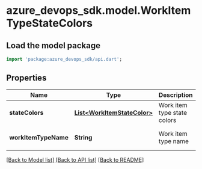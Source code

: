 # azure_devops_sdk.model.WorkItemTypeStateColors

## Load the model package
```dart
import 'package:azure_devops_sdk/api.dart';
```

## Properties
Name | Type | Description | Notes
------------ | ------------- | ------------- | -------------
**stateColors** | [**List&lt;WorkItemStateColor&gt;**](WorkItemStateColor.md) | Work item type state colors | [optional] [default to []]
**workItemTypeName** | **String** | Work item type name | [optional] [default to null]

[[Back to Model list]](../README.md#documentation-for-models) [[Back to API list]](../README.md#documentation-for-api-endpoints) [[Back to README]](../README.md)


